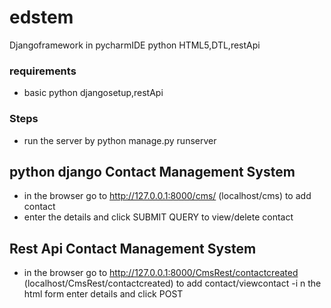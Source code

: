 # edstem

Djangoframework in pycharmIDE python HTML5,DTL,restApi 

### requirements
- basic python djangosetup,restApi 
### Steps
- run the server by python manage.py runserver

## python django Contact Management System
- in the browser go to http://127.0.0.1:8000/cms/ (localhost/cms) to add contact
- enter the details and click SUBMIT QUERY to view/delete contact

## Rest Api Contact Management System
- in the browser go to http://127.0.0.1:8000/CmsRest/contactcreated (localhost/CmsRest/contactcreated) to add contact/viewcontact
-i n the html form enter details and click POST
